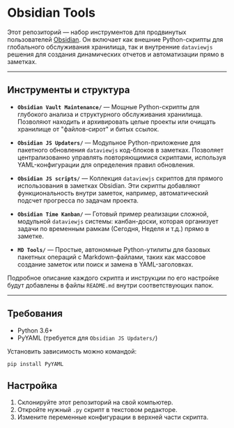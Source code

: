 # Obsidian Tools

Этот репозиторий — набор инструментов для продвинутых пользователей [Obsidian](https://obsidian.md/). Он включает как внешние Python-скрипты для глобального обслуживания хранилища, так и внутренние `dataviewjs` решения для создания динамических отчетов и автоматизации прямо в заметках.

---

## Инструменты и структура

*   **`Obsidian Vault Maintenance/`** — Мощные Python-скрипты для глубокого анализа и структурного обслуживания хранилища. Позволяют находить и архивировать целые проекты или очищать хранилище от "файлов-сирот" и битых ссылок.

*   **`Obsidian JS Updaters/`** — Модульное Python-приложение для пакетного обновления `dataviewjs` код-блоков в заметках. Позволяет централизованно управлять повторяющимися скриптами, используя YAML-конфигурации для определения правил обновления.

*   **`Obsidian JS scripts/`** — Коллекция `dataviewjs` скриптов для прямого использования в заметках Obsidian. Эти скрипты добавляют функциональность внутри заметок, например, автоматический подсчет прогресса по задачам проекта.

*   **`Obsidian Time Kanban/`** — Готовый пример реализации сложной, модульной `dataviewjs` системы: канбан-доски, которая организует задачи по временным рамкам (Сегодня, Неделя и т.д.) прямо в заметке.

*   **`MD Tools/`** — Простые, автономные Python-утилиты для базовых пакетных операций с Markdown-файлами, таких как массовое создание заметок или поиск и замена в YAML-заголовках.

Подробное описание каждого скрипта и инструкции по его настройке будут добавлены в файлы `README.md` внутри соответствующих папок.

---

## Требования

- Python 3.6+
- PyYAML (требуется для `Obsidian JS Updaters/`)

Установить зависимость можно командой:
```bash
pip install PyYAML
```

## Настройка

1.  Склонируйте этот репозиторий на свой компьютер.
2.  Откройте нужный `.py` скрипт в текстовом редакторе.
3.  Измените переменные конфигурации в верхней части скрипта.
